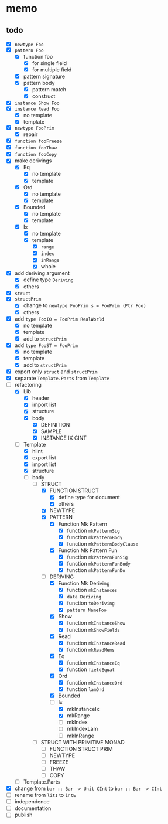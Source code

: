 memo
====

todo
----

* [x] `newtype Foo`
* [x] `pattern Foo`
	+ [x] function foo
		- [x] for single field
		- [x] for multiple field
	+ [x] pattern signature
	+ [x] pattern body
		- [x] pattern match
		- [x] construct
* [x] `instance Show Foo`
* [x] `instance Read Foo`
	- [x] no template
	- [x] template
* [x] `newtype FooPrim`
	+ [x] repair
* [x] `function fooFreeze`
* [x] `function fooThaw`
* [x] `function fooCopy`
* [x] make derivings
	+ [x] Eq
		- [x] no template
		- [x] template
	+ [x] Ord
		- [x] no template
		- [x] template
	+ [x] Bounded
		- [x] no template
		- [x] template
	+ [x] Ix
		- [x] no template
		- [x] template
			* [x] `range`
			* [x] `index`
			* [x] `inRange`
			* [x] whole
* [x] add deriving argument
	+ [x] define type `Deriving`
	+ [x] others
* [x] `struct`
* [x] `structPrim`
	+ [x] change to `newtype FooPrim s = FooPrim (Ptr Foo)`
	+ [x] others
* [x] add `type FooIO = FooPrim RealWorld`
	+ [x] no template
	+ [x] template
	+ [x] add to `structPrim`
* [x] add `type FooST = FooPrim`
	+ [x] no template
	+ [x] template
	+ [x] add to `structPrim`
* [x] export only `struct` and `structPrim`
* [x] separate `Template.Parts` from `Template`
* [ ] refactoring
	+ [x] Lib
		- [x] header
		- [x] import list
		- [x] structure
		- [x] body
			* [x] DEFINITION
			* [x] SAMPLE
			* [x] INSTANCE IX CINT
	+ [ ] Template
		- [x] hlint
		- [x] export list
		- [x] import list
		- [x] structure
		- [ ] body
			* [ ] STRUCT
				+ [x] FUNCTION STRUCT
					- [x] define type for document
					- [x] others
				+ [x] NEWTYPE
				+ [x] PATTERN
					- [x] Function Mk Pattern
						* [x] function `mkPatternSig`
						* [x] function `mkPatternBody`
						* [x] function `mkPatternBodyClause`
					- [x] Function Mk Pattern Fun
						* [x] function `mkPatternFunSig`
						* [x] function `mkPatternFunBody`
						* [x] function `mkPatternFunDo`
				+ [ ] DERIVING
					- [x] Function Mk Deriving
						* [x] function `mkInstances`
						* [x] `data Deriving`
						* [x] function `toDeriving`
						* [x] `pattern NameFoo`
					- [x] Show
						* [x] function `mkInstanceShow`
						* [x] function `mkShowFields`
					- [x] Read
						* [x] function `mkInstanceRead`
						* [x] function `mkReadMems`
					- [x] Eq
						* [x] function `mkInstanceEq`
						* [x] function `fieldEqual`
					- [x] Ord
						* [x] function `mkInstanceOrd`
						* [x] function `lamOrd`
					- [x] Bounded
					- [ ] Ix
						* [x] mkInstanceIx
						* [x] mkRange
						* [ ] mkIndex
						* [ ] mkIndexLam
						* [ ] mkInRange
			* [ ] STRUCT WITH PRIMITIVE MONAD
				+ [ ] FUNCTION STRUCT PRIM
				+ [ ] NEWTYPE
				+ [ ] FREEZE
				+ [ ] THAW
				+ [ ] COPY
	+ [ ] Template.Parts
* [x] change from `bar :: Bar -> Unit CInt` to `bar :: Bar -> CInt`
* [ ] rename from `litI` to `intE`
* [ ] independence
* [ ] documentation
* [ ] publish
